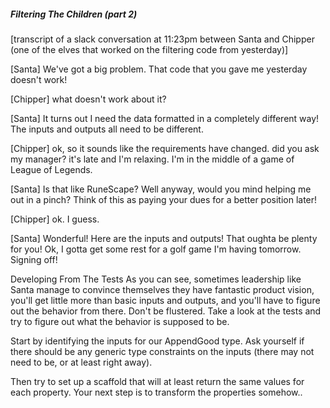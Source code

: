 ##### Filtering The Children (part 2)
[transcript of a slack conversation at 11:23pm between Santa and Chipper (one of the elves that worked on the filtering code from yesterday)]

[Santa] We've got a big problem. That code that you gave me yesterday doesn't work!

[Chipper] what doesn't work about it?

[Santa] It turns out I need the data formatted in a completely different way! The inputs and outputs all need to be different.

[Chipper] ok, so it sounds like the requirements have changed. did you ask my manager? it's late and I'm relaxing. I'm in the middle of a game of League of Legends.

[Santa] Is that like RuneScape? Well anyway, would you mind helping me out in a pinch? Think of this as paying your dues for a better position later!

[Chipper] ok. I guess.

[Santa] Wonderful! Here are the inputs and outputs! That oughta be plenty for you! Ok, I gotta get some rest for a golf game I'm having tomorrow. Signing off!

Developing From The Tests
As you can see, sometimes leadership like Santa manage to convince themselves they have fantastic product vision, you'll get little more than basic inputs and outputs, and you'll have to figure out the behavior from there. Don't be flustered. Take a look at the tests and try to figure out what the behavior is supposed to be.

Start by identifying the inputs for our AppendGood type. Ask yourself if there should be any generic type constraints on the inputs (there may not need to be, or at least right away).

Then try to set up a scaffold that will at least return the same values for each property. Your next step is to transform the properties somehow..